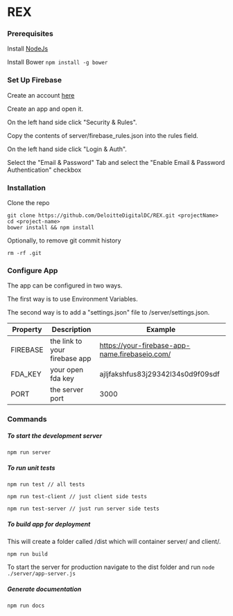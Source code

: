 REX
=================

### Prerequisites

Install [NodeJs](https://nodejs.org/)

Install Bower ```npm install -g bower```

### Set Up Firebase
Create an account [here](http://www.firebase.com)

Create an app and open it.

On the left hand side click "Security & Rules".

Copy the contents of server/firebase_rules.json into the rules field.

On the left hand side click "Login & Auth".

Select the "Email & Password" Tab and select the "Enable Email & Password Authentication" checkbox

### Installation

Clone the repo

```
git clone https://github.com/DeloitteDigitalDC/REX.git <projectName>
cd <project-name>
bower install && npm install
```

Optionally, to remove git commit history

```
rm -rf .git
```

### Configure App

The app can be configured in two ways. 

The first way is to use Environment Variables.

The second way is to add a "settings.json" file to /server/settings.json.

Property      | Description                   | Example
------------- | ----------------------------- | ----------------------------------------------
FIREBASE      | the link to your firebase app | https://your-firebase-app-name.firebaseio.com/
FDA_KEY       | your open fda key             | ajljfakshfus83j29342l34s0d9f09sdf
PORT          | the server port               | 3000


### Commands

##### To start the development server

```
npm run server
```

##### To run unit tests

```
npm run test // all tests
```

```
npm run test-client // just client side tests
```

```
npm run test-server // just run server side tests
```

##### To build app for deployment

This will create a folder called /dist which will container server/ and client/.

```
npm run build
```

To start the server for production navigate to the dist folder and run ```node ./server/app-server.js```

##### Generate documentation

```
npm run docs
```